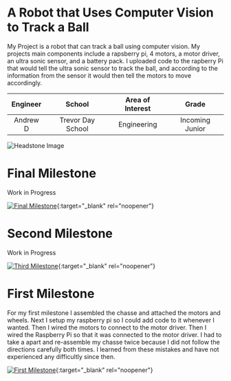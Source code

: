 ﻿# A Robot that Uses Computer Vision to Track a Ball
My Project is a robot that can track a ball using computer vision. My projects main components include a rapsberry pi, 4 motors, a motor driver, an ultra sonic sensor, and a battery pack. I uploaded code to the rapberry Pi that would tell the ultra sonic sensor to track the ball, and according to the information from the sensor it would then tell the motors to move accordingly.

| **Engineer** | **School** | **Area of Interest** | **Grade** |
|:--:|:--:|:--:|:--:|
| Andrew D | Trevor Day School | Engineering | Incoming Junior

![Headstone Image](https://bluestampengineering.com/wp-content/uploads/2016/05/improve.jpg)
  
# Final Milestone
Work in Progress 

[![Final Milestone](https://res.cloudinary.com/marcomontalbano/image/upload/v1612573869/video_to_markdown/images/youtube--F7M7imOVGug-c05b58ac6eb4c4700831b2b3070cd403.jpg )](https://www.youtube.com/watch?v=F7M7imOVGug&feature=emb_logo "Final Milestone"){:target="_blank" rel="noopener"}

# Second Milestone
Work in Progress 

[![Third Milestone](https://res.cloudinary.com/marcomontalbano/image/upload/v1612574014/video_to_markdown/images/youtube--y3VAmNlER5Y-c05b58ac6eb4c4700831b2b3070cd403.jpg)](https://www.youtube.com/watch?v=y3VAmNlER5Y&feature=emb_logo "Second Milestone"){:target="_blank" rel="noopener"}

# First Milestone 
For my first milestone I assembled the chasse and attached the motors and wheels. Next I setup my raspberry pi so I could add code to it whenever I wanted. Then I wired the motors to connect to the motor driver. Then I wired the Raspberry Pi so that it was connected to the motor driver. I had to take a apart and re-assemble my chasse twice because I did not follow the directions carefully both times. I learned from these mistakes and have not experienced any difficultly since then.

[![First Milestone](https://res.cloudinary.com/marcomontalbano/image/upload/v1612574117/video_to_markdown/images/youtube--CaCazFBhYKs-c05b58ac6eb4c4700831b2b3070cd403.jpg)](https://www.youtube.com/watch?v=CaCazFBhYKs "First Milestone"){:target="_blank" rel="noopener"}
